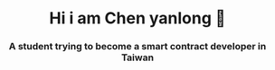 <h1 align="center">Hi i am Chen yanlong 👋</h1>
<h3 align="center">A student trying to become a smart contract developer in Taiwan</h3>


